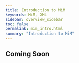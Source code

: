 ```yaml
---
title: Introduction to MiM
keywords: MiM, XML
sidebar: overview_sidebar
toc: false
permalink: mim_intro.html
summary: "Introduction to MiM"
---
```


## Coming Soon ##
